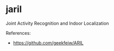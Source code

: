 # jaril
Joint Activity Recognition and Indoor Localization

References:
- https://github.com/geekfeiw/ARIL
